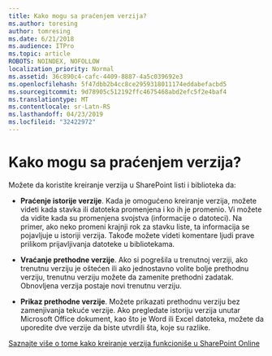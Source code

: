 ```yaml
---
title: Kako mogu sa praćenjem verzija?
ms.author: toresing
author: tomresing
ms.date: 6/21/2018
ms.audience: ITPro
ms.topic: article
ROBOTS: NOINDEX, NOFOLLOW
localization_priority: Normal
ms.assetid: 36c890c4-cafc-4409-8887-4a5c039692e3
ms.openlocfilehash: 5f47dbb2b4cc8ce2959318011174eddabefacbd5
ms.sourcegitcommit: 9d78905c512192ffc4675468abd2efc5f2e4baf4
ms.translationtype: MT
ms.contentlocale: sr-Latn-RS
ms.lasthandoff: 04/23/2019
ms.locfileid: "32422972"
---
```

# <a name="what-can-i-do-with-versioning"></a>Kako mogu sa praćenjem verzija?

Možete da koristite kreiranje verzija u SharePoint listi i biblioteka da:
  
- **Praćenje istorije verzije**. Kada je omogućeno kreiranje verzija, možete videti kada stavka ili datoteka promenjena i ko ih je promenio. Vi možete da vidite kada su promenjena svojstva (informacije o datoteci). Na primer, ako neko promeni krajnji rok za stavku liste, ta informacija se pojavljuje u istoriji verzija. Takođe možete videti komentare ljudi prave prilikom prijavljivanja datoteke u bibliotekama. 
    
- **Vraćanje prethodne verzije**. Ako si pogrešila u trenutnoj verziji, ako trenutnu verziju je oštećen ili ako jednostavno volite bolje prethodnu verziju, trenutnu verziju možete da zamenite prethodni zadatak. Obnovljena verzija postaje novi trenutnu verziju. 
    
- **Prikaz prethodne verzije**. Možete prikazati prethodnu verziju bez zamenjivanja tekuće verzije. Ako pregledate istoriju verzija unutar Microsoft Office dokument, kao što je Word ili Excel datoteka, možete da uporedite dve verzije da biste utvrdili šta, koje su razlike. 
    
[Saznajte više o tome kako kreiranje verzija funkcioniše u SharePoint Online](https://go.microsoft.com/fwlink/?linkid=875710)
  


